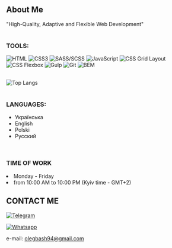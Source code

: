 
## About Me
"High-Quality, Adaptive and Flexible Web Development"
<br>
<br>

### TOOLS:
![HTML](https://img.shields.io/badge/HTML-090909?style=for-the-badge&logo=html5)
![CSS3](https://img.shields.io/badge/CSS3-090909?style=for-the-badge&logo=css3)
![SASS/SCSS](https://img.shields.io/badge/SASS/SCSS-090909?style=for-the-badge&logo=sass)
![JavaScript](https://img.shields.io/badge/JS-090909?style=for-the-badge&logo=javascript)
![CSS Grid Layout](https://img.shields.io/badge/CSS_Grid_Layout-090909?style=for-the-badge&logo=cssgrid)
![CSS Flexbox](https://img.shields.io/badge/CSS_Flexbox-090909?style=for-the-badge&logo=flexbox)
![Gulp](https://img.shields.io/badge/Gulp-090909?style=for-the-badge&logo=Gulp)
![Git](https://img.shields.io/badge/Git-090909?style=for-the-badge&logo=Git)
![BEM](https://img.shields.io/badge/BEM-090909?style=for-the-badge&logo=bem)
<br>
<br>

![Top Langs](https://github-readme-stats.vercel.app/api/top-langs/?username=did-Panas&theme=tokyonight)
<br>
<br>

### LANGUAGES:
- Українська
- English
- Polski
- Русский
<br>

### TIME OF WORK
<li>Monday - Friday <br>
<li>from 10:00 AM to 10:00 PM (Kyiv time - GMT+2)
<br>

## CONTACT ME

[![Telegram](https://img.shields.io/badge/Telegram-090909?style=for-the-badge&logo=telegram)](https://t.me/OlegBash5)
<br>

[![Whatsapp](https://img.shields.io/badge/Whatsapp-090909?style=for-the-badge&logo=whatsapp)](https://wa.me/380975927962)

e-mail: olegbash94@gmail.com

